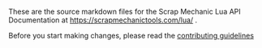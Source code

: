 These are the source markdown files for the Scrap Mechanic Lua API Documentation at https://scrapmechanictools.com/lua/ .

Before you start making changes, please read the [contributing guidelines](https://github.com/MrCrackx04/ScrapMechanicTools-Lua-API-Docs/blob/main/CONTRIBUTING.md)
